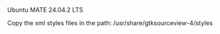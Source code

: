 Ubuntu MATE 24.04.2 LTS

Copy the xml styles files in the path:
/usr/share/gtksourceview-4/styles




